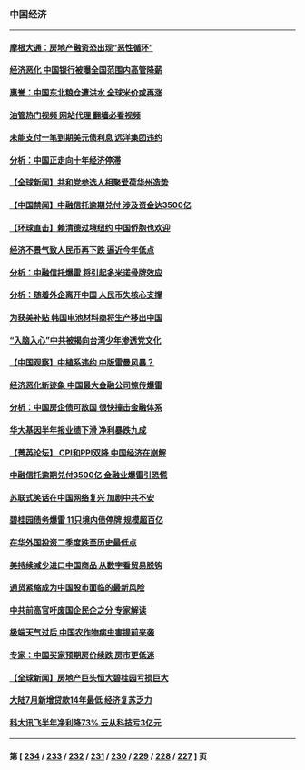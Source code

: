 ### 中国经济
---
#### [摩根大通：房地产融资恐出现“恶性循环”](../../pages/ncid283/n14053813.md?08150045) 
#### [经济恶化 中国银行被曝全国范围内高管降薪](../../pages/ncid283/n14053811.md?08150045) 
#### [惠誉：中国东北粮仓遭洪水 全球米价或再涨](../../pages/ncid283/n14053722.md?08150045) 
#### [油管热门视频 网站代理 翻墙必看视频](http://138.2.39.72:81/youtube.html?epic-marker?08150045)
#### [未能支付一笔到期美元债利息 远洋集团违约](../../pages/ncid283/n14053634.md?08150045) 
#### [分析：中国正走向十年经济停滞](../../pages/ncid283/n14053644.md?08150045) 
#### [【全球新闻】共和党参选人相聚爱荷华州造势](../../pages/ncid283/n14053598.md?08150045) 
#### [【中国禁闻】中融信托逾期兑付 涉及资金达3500亿](../../pages/ncid283/n14053600.md?08150045) 
#### [【环球直击】赖清德过境纽约 中国侨胞也欢迎](../../pages/ncid283/n14053599.md?08150045) 
#### [经济不景气致人民币再下跌 逼近今年低点](../../pages/ncid283/n14053517.md?08150045) 
#### [分析：中融信托爆雷 将引起多米诺骨牌效应](../../pages/ncid283/n14053492.md?08150045) 
#### [分析：随着外企离开中国 人民币失核心支撑](../../pages/ncid283/n14053433.md?08150045) 
#### [为获美补贴 韩国电池材料商将生产移出中国](../../pages/ncid283/n14053342.md?08150045) 
#### [“入脑入心”中共被揭向台湾少年渗透党文化](../../pages/ncid283/n14053243.md?08150045) 
#### [【中国观察】中植系违约 中版雷曼风暴？](../../pages/ncid283/n14053155.md?08150045) 
#### [经济恶化新迹象 中国最大金融公司惊传爆雷](../../pages/ncid283/n14053138.md?08150045) 
#### [分析：中国房企债可敌国 很快撞击金融体系](../../pages/ncid283/n14052985.md?08150045) 
#### [华大基因半年报业绩下滑 净利暴跌九成](../../pages/ncid283/n14053033.md?08150045) 
#### [【菁英论坛】 CPI和PPI双降 中国经济在崩解](../../pages/ncid283/n14053002.md?08150045) 
#### [中融信托逾期兑付3500亿 金融业爆雷引恐慌](../../pages/ncid283/n14053005.md?08150045) 
#### [苏联式笑话在中国网络复兴 加剧中共不安](../../pages/ncid283/n14053003.md?08150045) 
#### [碧桂园债务爆雷 11只境内债停牌 规模超百亿](../../pages/ncid283/n14052980.md?08150045) 
#### [在华外国投资二季度跌至历史最低点](../../pages/ncid283/n14052956.md?08150045) 
#### [美持续减少进口中国商品 从数字看贸易脱钩](../../pages/ncid283/n14052943.md?08150045) 
#### [通货紧缩成为中国股市面临的最新风险](../../pages/ncid283/n14052913.md?08150045) 
#### [中共前高官吁废国企民企之分 专家解读](../../pages/ncid283/n14052799.md?08150045) 
#### [极端天气过后 中国农作物病虫害提前来袭](../../pages/ncid283/n14052680.md?08150045) 
#### [专家：中国买家预期房价续跌 房市更低迷](../../pages/ncid283/n14052835.md?08150045) 
#### [【全球新闻】房地产巨头恒大碧桂园亏损巨大](../../pages/ncid283/n14052789.md?08150045) 
#### [大陆7月新增贷款14年最低 经济复苏乏力](../../pages/ncid283/n14052647.md?08150045) 
#### [科大讯飞半年净利降73% 云从科技亏3亿元](../../pages/ncid283/n14052608.md?08150045) 

---
#### 第 [ [234](./234.md?08150045) / [233](./233.md?08150045) / [232](./232.md?08150045) / [231](./231.md?08150045) / [230](./230.md?08150045) / [229](./229.md?08150045) / [228](./228.md?08150045) / [227](./227.md?08150045) ] 页
